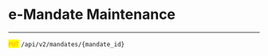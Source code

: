 # e-Mandate Maintenance

***

<mark style="color:orange;">`PUT`</mark> `/api/v2/mandates/{mandate_id}`

